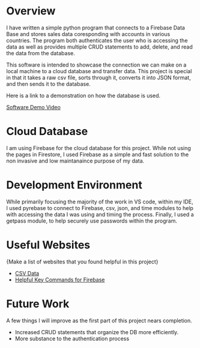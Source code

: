 # Overview

I have written a simple python program that connects to a Firebase Data Base and stores sales data coresponding with accounts in various countries. The program both authenticates the user who is accessing the data as well as provides multiple CRUD statements to add, delete, and read the data from the database.

This software is intended to showcase the connection we can make on a local machine to a cloud database and transfer data. This project is special in that it takes a raw csv file, sorts through it, converts it into JSON format, and then sends it to the database.

Here is a link to a demonstration on how the database is used.

[Software Demo Video](http://youtube.link.goes.here)

# Cloud Database

I am using Firebase for the cloud database for this project. While not using the pages in Firestore, I used Firebase as a simple and fast solution to the non invasive and low maintanaince purpose of my data.

# Development Environment

While primarily focusing the majority of the work in VS code, within my IDE, I used pyrebase to connect to Firebase, csv, json, and time modules to help with accessing the data I was using and timing the process. Finally, I used a getpass module, to help securely use passwords within the program.

# Useful Websites

{Make a list of websites that you found helpful in this project}
* [CSV Data](https://people.sc.fsu.edu/~jburkardt/data/csv/csv.html)
* [Helpful Key Commands for Firebase](https://github.com/codefirstio/Python-Firebase-Realtime-Database-CRUD-Series/blob/master/createdata.py)

# Future Work

A few things I will improve as the first part of this project nears completion.
* Increased CRUD statements that organize the DB more efficiently.
* More substance to the authentication process